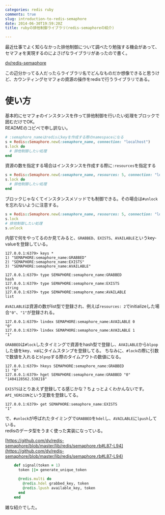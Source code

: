 ```yaml
---
categories: redis ruby
comments: true
slug: introduction-to-redis-semaphore
date: 2014-06-30T19:59:20Z
title: rubyの排他制御ライブラリ(redis-semaphoreの紹介)

---
```


最近仕事でよく知らなかった排他制御について調べたり勉強する機会があって、セマフォを実現するのによさげなライブラリがあったので書く。

[dv/redis-semaphore](https://github.com/dv/redis-semaphore)

この辺分かってる人だったらライブラリ名でどんなものだか想像できると思うけど、カウンティングセマフォの資源の操作をredisで行うライブラリである。

<!--more-->

# 使い方

基本的にセマフォのインスタンスを作って排他制御を行いたい処理をブロックで囲むだけでOK。  
READMEのコピペで申し訳ない。

```rb
# :semaphore_nameはredisにkeyを作成する際のnamespaceになる
s = Redis::Semaphore.new(:semaphore_name, connection: "localhost")
s.lock do
  # 排他制御したい処理
end
```

資源の数を指定する場合はインスタンスを作成する際に`:resources`を指定する

```rb
s = Redis::Semaphore.new(:semaphore_name, resources: 5, connection: "localhost")
s.lock do
  # 排他制御したい処理
end
```

ブロックじゃなくてインスタンスメソッドでも制御できる。その場合は`#unlock`を忘れないように注意する。

```rb
s = Redis::Semaphore.new(:semaphore_name, resources: 5, connection: "localhost")
s.lock
# 排他制御したい処理
s.unlock
```

内部で何をやってるのか見てみると、`GRABBED`、`EXISTS`、`AVAILABLE`というkey-valueを登録している。

```
127.0.0.1:6379> keys *
1) "SEMAPHORE:semaphore_name:GRABBED"
2) "SEMAPHORE:semaphore_name:EXISTS"
3) "SEMAPHORE:semaphore_name:AVAILABLE"

127.0.0.1:6379> type SEMAPHORE:semaphore_name:GRABBED
hash
127.0.0.1:6379> type SEMAPHORE:semaphore_name:EXISTS
string
127.0.0.1:6379> type SEMAPHORE:semaphore_name:AVAILABLE
list
```

`AVAILABLE`は資源の数がlist型で登録され、例えば`resources: 2`でinitializeした場合`"0"`、`"1"`が登録される。

```
127.0.0.1:6379> lindex SEMAPHORE:semaphore_name:AVAILABLE 0
"0"
127.0.0.1:6379> lindex SEMAPHORE:semaphore_name:AVAILABLE 1
"1"
```

`GRABBED`は`#lock`したタイミングで資源をhash型で登録し、`AVAILABLE`から`blpop`した値をkey、valにタイムスタンプを登録してる。
ちなみに、`#lock`の際に引数で数値を入れると`blpop`する際のタイムアウトの数値になる。

```
127.0.0.1:6379> hkeys SEMAPHORE:semaphore_name:GRABBED
1) "0"
127.0.0.1:6379> hget SEMAPHORE:semaphore_name:GRABBED "0"
"1404128562.538218"
```


`EXISTS`はとりあえず登録してる感じかな？ちょっとよくわかんないです。  
`API_VERSION`という定数を登録してる。

```
127.0.0.1:6379> get SEMAPHORE:semaphore_name:EXISTS
"1"
```

で、`#unlock`が呼ばれたタイミングで`GRABBED`を`hdel`し、`AVAILABLE`に`lpush`している。  
redisのデータ型をうまく使った実装になっている。

[https://github.com/dv/redis-semaphore/blob/master/lib/redis/semaphore.rb#L87-L94](https://github.com/dv/redis-semaphore/blob/master/lib/redis/semaphore.rb#L87-L94)

```rb
    def signal(token = 1)
      token ||= generate_unique_token

      @redis.multi do
        @redis.hdel grabbed_key, token
        @redis.lpush available_key, token
      end
    end
```

雑な紹介でした。
